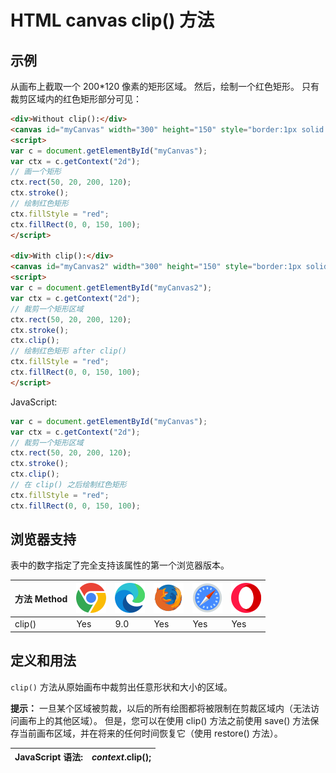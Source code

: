 HTML canvas clip() 方法
===

## 示例

从画布上截取一个 200*120 像素的矩形区域。 然后，绘制一个红色矩形。 只有裁剪区域内的红色矩形部分可见：

```html idoc:preview:iframe
<div>Without clip():</div>
<canvas id="myCanvas" width="300" height="150" style="border:1px solid #d3d3d3;">您的浏览器不支持 HTML5 canvas 标签。</canvas>
<script>
var c = document.getElementById("myCanvas");
var ctx = c.getContext("2d");
// 画一个矩形
ctx.rect(50, 20, 200, 120);
ctx.stroke();
// 绘制红色矩形
ctx.fillStyle = "red";
ctx.fillRect(0, 0, 150, 100);
</script> 

<div>With clip():</div>
<canvas id="myCanvas2" width="300" height="150" style="border:1px solid #d3d3d3;">您的浏览器不支持 HTML5 canvas 标签。</canvas>
<script>
var c = document.getElementById("myCanvas2");
var ctx = c.getContext("2d");
// 裁剪一个矩形区域
ctx.rect(50, 20, 200, 120);
ctx.stroke();
ctx.clip();
// 绘制红色矩形 after clip()
ctx.fillStyle = "red";
ctx.fillRect(0, 0, 150, 100);
</script>
```

JavaScript:

```js
var c = document.getElementById("myCanvas");
var ctx = c.getContext("2d");
// 裁剪一个矩形区域
ctx.rect(50, 20, 200, 120);
ctx.stroke();
ctx.clip();
// 在 clip() 之后绘制红色矩形
ctx.fillStyle = "red";
ctx.fillRect(0, 0, 150, 100);
```

## 浏览器支持

表中的数字指定了完全支持该属性的第一个浏览器版本。

| 方法 Method | ![chrome][1] | ![edge][2] | ![firefox][3] | ![safari][4] | ![opera][5] |
| ------- | --- | --- | --- | --- | --- |
| clip() | Yes | 9.0 | Yes | Yes | Yes |
<!--rehype:style=width: 100%; display: inline-table;-->

## 定义和用法

`clip()` 方法从原始画布中裁剪出任意形状和大小的区域。

**提示：** 一旦某个区域被剪裁，以后的所有绘图都将被限制在剪裁区域内（无法访问画布上的其他区域）。 但是，您可以在使用 clip() 方法之前使用 save() 方法保存当前画布区域，并在将来的任何时间恢复它（使用 restore() 方法）。

| JavaScript 语法: | *context*.clip(); |
| ------- | ------- |
<!--rehype:style=width: 100%; display: inline-table;-->


[1]: ../assets/chrome.svg
[2]: ../assets/edge.svg
[3]: ../assets/firefox.svg
[4]: ../assets/safari.svg
[5]: ../assets/opera.svg
